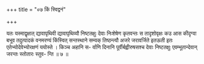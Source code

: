 +++
title = "०७ किं स्विद्वनं"

+++

यतः यस्माद्वृक्षात् द्यावापृथिवी द्यावापृथिव्यौ निष्टतक्षुः देवाः निःशेषेण कृतवन्तः स तादृशोवृक्षः कउ आस कीदृग्वा बभूव तदुत्पादकं वनमरण्यं किंस्वित् सन्तस्थाने सम्यक् तिष्ठन्त्यौ अजरे जरावर्जिते इतऊती इतः एतेभ्योदेवेभ्योरक्षणं ययोस्ते । किञ्च अहानि स- र्वाणि दिनानि पूर्वीर्बह्वीरुषसश्च देवाः निष्टतक्षुः एवम्भूतान्देवान् जरन्तः स्तोतारः स्तुव- न्ति ॥ ७ ॥